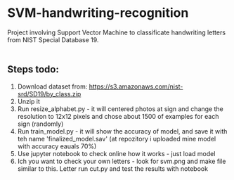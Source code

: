 # SVM-handwriting-recognition
Project involving Support Vector Machine to classificate handwriting letters from NIST Special Database 19. <br>
<br>
## Steps todo: <br>
1. Download dataset from: https://s3.amazonaws.com/nist-srd/SD19/by_class.zip <br>
2. Unzip it <br>
3. Run resize_alphabet.py - it will centered photos at sign and change the resolution to 12x12 pixels and chose about 1500 of examples for each sign (randomly) <br>
4. Run train_model.py - it will show the accuracy of model, and save it with teh name 'finalized_model.sav' (at repozitory i uploaded mine model with accuracy eauals 70%) <br>
5. Use jupyter notebook to check online how it works - just load model <br>
6. Ich you want to check your own letters - look for svm.png and make file similar to this. Letter run cut.py and test the results with notebook
